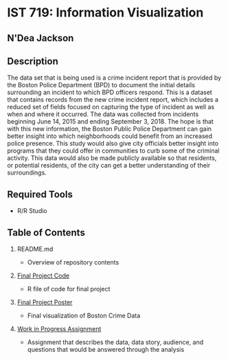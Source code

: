 # IST 719: Information Visualization

## N'Dea Jackson

## Description
The data set that is being used is a crime incident report that is provided by the Boston Police Department (BPD) to document the initial details surrounding an incident to which BPD officers respond. This is a dataset that contains records from the new crime incident report, which includes a reduced set of fields focused on capturing the type of incident as well as when and where it occurred. The data was collected from incidents beginning June 14, 2015 and ending September 3, 2018. The hope is that with this new information, the Boston Public Police Department can gain better insight into which neighborhoods could benefit from an increased police presence. This study would also give city officials better insight into programs that they could offer in communities to curb some of the criminal activity. This data would also be made publicly available so that residents, or potential residents, of the city can get a better understanding of their surroundings.

## Required Tools
* R/R Studio

## Table of Contents
1. README.md
   - Overview of repository contents
 
2. [Final Project Code](https://github.com/njacks01/AppliedDataSciencePortfolio/blob/main/IST%20719/N'Dea_Jackson_FinalProject.R)
   - R file of code for final project

3. [Final Project Poster](https://github.com/njacks01/AppliedDataSciencePortfolio/blob/main/IST%20719/N'Dea_Jackson_IST719_FinalPoster.pdf)
   - Final visualization of Boston Crime Data

4. [Work in Progress Assignment](https://github.com/njacks01/AppliedDataSciencePortfolio/blob/main/IST%20719/N'Dea_Jackson_WIP.pdf)
   - Assignment that describes the data, data story, audience, and questions that would be answered through the analysis
